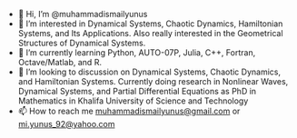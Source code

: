- 👋 Hi, I’m @muhammadismailyunus
- 👀 I’m interested in Dynamical Systems, Chaotic Dynamics, Hamiltonian Systems, and Its Applications. Also really interested in the Geometrical Structures of Dynamical Systems.
- 🌱 I’m currently learning Python, AUTO-07P, Julia, C++, Fortran, Octave/Matlab, and R.
- 💞️ I’m looking to discussion on Dynamical Systems, Chaotic Dynamics, and Hamiltonian Systems. Currently doing research in Nonlinear Waves, Dynamical Systems, and Partial Differential Equations as PhD in Mathematics in Khalifa University of Science and Technology 
- 📫 How to reach me muhammadismailyunus@gmail.com or mi.yunus_92@yahoo.com

<!---
muhammadismailyunus/muhammadismailyunus is a ✨ special ✨ repository because its `README.md` (this file) appears on your GitHub profile.
You can click the Preview link to take a look at your changes.
--->
